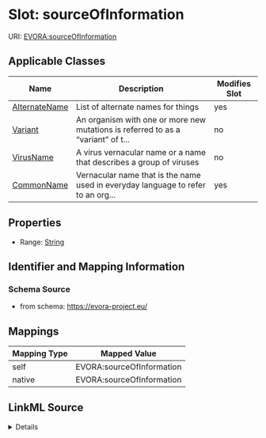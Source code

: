 

# Slot: sourceOfInformation



URI: [EVORA:sourceOfInformation](https://evora-project.eu/sourceOfInformation)



<!-- no inheritance hierarchy -->





## Applicable Classes

| Name | Description | Modifies Slot |
| --- | --- | --- |
| [AlternateName](AlternateName.md) | List of alternate names for things |  yes  |
| [Variant](Variant.md) | An organism with one or more new mutations is referred to as a “variant” of t... |  no  |
| [VirusName](VirusName.md) | A virus vernacular name or a name that describes a group of viruses |  no  |
| [CommonName](CommonName.md) | Vernacular name that is the name used in everyday language to refer to an org... |  yes  |







## Properties

* Range: [String](String.md)





## Identifier and Mapping Information







### Schema Source


* from schema: https://evora-project.eu/




## Mappings

| Mapping Type | Mapped Value |
| ---  | ---  |
| self | EVORA:sourceOfInformation |
| native | EVORA:sourceOfInformation |




## LinkML Source

<details>
```yaml
name: sourceOfInformation
from_schema: https://evora-project.eu/
rank: 1000
alias: sourceOfInformation
domain_of:
- CommonName
- AlternateName
range: string

```
</details>